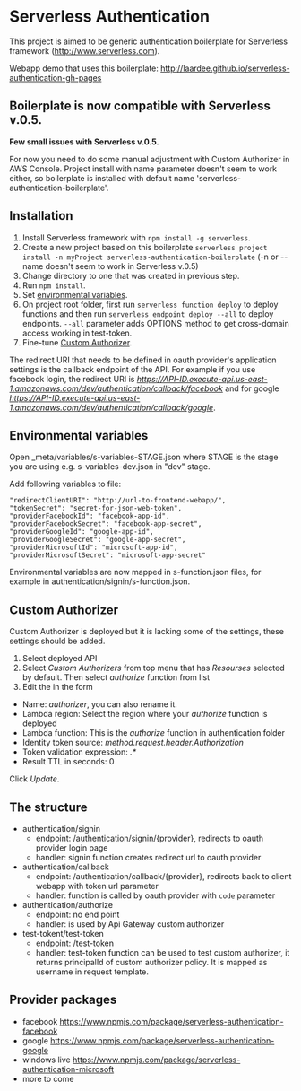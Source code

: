 # Serverless Authentication

This project is aimed to be generic authentication boilerplate for Serverless framework (http://www.serverless.com).

Webapp demo that uses this boilerplate: http://laardee.github.io/serverless-authentication-gh-pages

## Boilerplate is now compatible with Serverless v.0.5.

**Few small issues with Serverless v.0.5.**

For now you need to do some manual adjustment with Custom Authorizer in AWS Console. Project install with name parameter doesn't seem to work either, so boilerplate is installed with default name 'serverless-authentication-boilerplate'.

## Installation

1. Install Serverless framework with `npm install -g serverless`.
2. Create a new project based on this boilerplate `serverless project install -n myProject serverless-authentication-boilerplate` (-n or --name doesn't seem to work in Serverless v.0.5)
3. Change directory to one that was created in previous step.
4. Run `npm install`.
5. Set [environmental variables](#env-vars).
6. On project root folder, first run `serverless function deploy` to deploy functions and then run `serverless endpoint deploy --all` to deploy endpoints. `--all` parameter adds OPTIONS method to get cross-domain access working in test-token.
7. Fine-tune [Custom Authorizer](#custom-authorizer).

The redirect URI that needs to be defined in oauth provider's application settings is the callback endpoint of the API. For example if you use facebook login, the redirect URI is _https://API-ID.execute-api.us-east-1.amazonaws.com/dev/authentication/callback/facebook_ and for google _https://API-ID.execute-api.us-east-1.amazonaws.com/dev/authentication/callback/google_.

## <a id="env-vars"></a>Environmental variables

Open _meta/variables/s-variables-STAGE.json where STAGE is the stage you are using e.g. s-variables-dev.json in "dev" stage.

Add following variables to file:

```
"redirectClientURI": "http://url-to-frontend-webapp/",
"tokenSecret": "secret-for-json-web-token",
"providerFacebookId": "facebook-app-id",
"providerFacebookSecret": "facebook-app-secret",
"providerGoogleId": "google-app-id",
"providerGoogleSecret": "google-app-secret",
"providerMicrosoftId": "microsoft-app-id",
"providerMicrosoftSecret": "microsoft-app-secret"
```

Environmental variables are now mapped in s-function.json files, for example in authentication/signin/s-function.json.

## <a id="custom-authorizer"></a>Custom Authorizer

Custom Authorizer is deployed but it is lacking some of the settings, these settings should be added.

1. Select deployed API
2. Select _Custom Authorizers_ from top menu that has _Resourses_ selected by default. Then select _authorize_ function from list
3. Edit the in the form
  * Name: _authorizer_, you can also rename it.
  * Lambda region: Select the region where your _authorize_ function is deployed
  * Lambda function: This is the _authorize_ function in authentication folder
  * Identity token source: _method.request.header.Authorization_
  * Token validation expression: _.*_
  * Result TTL in seconds: 0

Click _Update_.

## The structure

* authentication/signin
  * endpoint: /authentication/signin/{provider}, redirects to oauth provider login page
  * handler: signin function creates redirect url to oauth provider
* authentication/callback
  * endpoint: /authentication/callback/{provider}, redirects back to client webapp with token url parameter
  * handler: function is called by oauth provider with `code` parameter
* authentication/authorize
  * endpoint: no end point
  * handler: is used by Api Gateway custom authorizer
* test-tokent/test-token
  * endpoint: /test-token
  * handler: test-token function can be used to test custom authorizer, it returns principalId of custom authorizer policy. It is mapped as username in request template.

## Provider packages

* facebook https://www.npmjs.com/package/serverless-authentication-facebook
* google https://www.npmjs.com/package/serverless-authentication-google
* windows live https://www.npmjs.com/package/serverless-authentication-microsoft
* more to come